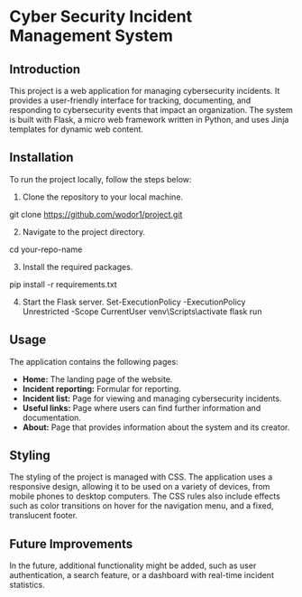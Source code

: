 # Cyber Security Incident Management System

## Introduction

This project is a web application for managing cybersecurity incidents. It provides a user-friendly interface for tracking, documenting, and responding to cybersecurity events that impact an organization. The system is built with Flask, a micro web framework written in Python, and uses Jinja templates for dynamic web content.

## Installation

To run the project locally, follow the steps below:

1. Clone the repository to your local machine.

git clone https://github.com/wodor1/project.git

2. Navigate to the project directory.

cd your-repo-name

3. Install the required packages.

pip install -r requirements.txt

4. Start the Flask server.
Set-ExecutionPolicy -ExecutionPolicy Unrestricted -Scope CurrentUser
venv\Scripts\activate
flask run

## Usage

The application contains the following pages:

- **Home:** The landing page of the website.
- **Incident reporting:** Formular for reporting.
- **Incident list:** Page for viewing and managing cybersecurity incidents.
- **Useful links:** Page where users can find further information and documentation.
- **About:** Page that provides information about the system and its creator.

## Styling

The styling of the project is managed with CSS. The application uses a responsive design, allowing it to be used on a variety of devices, from mobile phones to desktop computers. The CSS rules also include effects such as color transitions on hover for the navigation menu, and a fixed, translucent footer.

## Future Improvements

In the future, additional functionality might be added, such as user authentication, a search feature, or a dashboard with real-time incident statistics.

